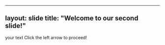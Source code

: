 ---------
layout: slide
title: "Welcome to our second slide!"
----------

your text
Click the left arrow to proceed!
